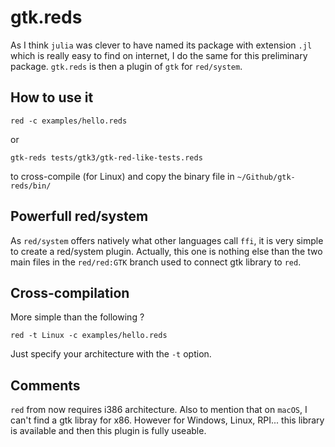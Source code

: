 # gtk.reds

As I think `julia` was clever to have named its package with extension `.jl` which is really easy to find on internet, I do the same for this preliminary package. `gtk.reds` is then a plugin of `gtk` for `red/system`.


## How to use it

```
red -c examples/hello.reds
```

or

```
gtk-reds tests/gtk3/gtk-red-like-tests.reds
```

to cross-compile (for Linux) and copy the binary file in `~/Github/gtk-reds/bin/`

## Powerfull red/system

As `red/system` offers natively what other languages call `ffi`, it is very simple to create a red/system plugin. Actually, this one is nothing else than the two main files in the `red/red:GTK` branch used to connect gtk library to `red`.

## Cross-compilation

More simple than the following ?
```
red -t Linux -c examples/hello.reds
```
Just specify your architecture with the `-t` option.


## Comments

`red` from now requires i386 architecture. Also to mention that on `macOS`, I can't find a gtk libray for x86. However for Windows, Linux, RPI... this library is available and then this plugin is fully useable.

